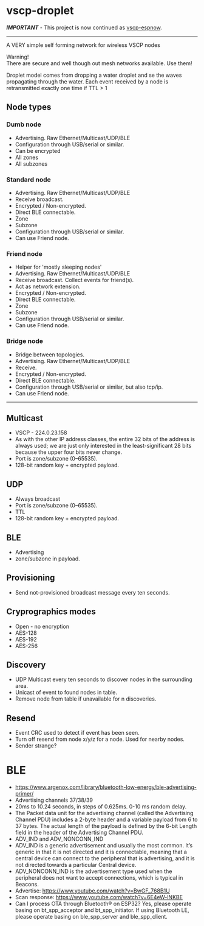 # vscp-droplet

***IMPORTANT*** - 
This project is now continued as [vscp-espnow](https://github.com/grodansparadis/vscp-espnow).

---

A VERY simple self forming network for wireless VSCP nodes

Warning!  
There are secure and well though out mesh networks available. Use them! 

Droplet model comes from dropping a water droplet and se the waves propagating through the water. Each event received by a node is retransmitted exactly one time if TTL > 1

## Node types

### Dumb node

- Advertising. Raw Ethernet/Multicast/UDP/BLE
- Configuration through USB/serial or similar.
- Can be encrypted
- All zones
- All subzones

### Standard node

- Advertising. Raw Ethernet/Multicast/UDP/BLE
- Receive broadcast.
- Encrypted / Non-encrypted.
- Direct BLE connectable.
- Zone
- Subzone
- Configuration through USB/serial or similar.
- Can use Friend node.

### Friend node
- Helper for 'mostly sleeping nodes'
- Advertising. Raw Ethernet/Multicast/UDP/BLE
- Receive broadcast. Collect events for friend(s).
- Act as network extension.
- Encrypted / Non-encrypted.
- Direct BLE connectable.
- Zone
- Subzone
- Configuration through USB/serial or similar.
- Can use Friend node.

### Bridge node
- Bridge between topologies.
- Advertising. Raw Ethernet/Multicast/UDP/BLE
- Receive.
- Encrypted / Non-encrypted.
- Direct BLE connectable.
- Configuration through USB/serial or similar, but also tcp/ip.
- Can use Friend node.

----

## Multicast
 - VSCP - 224.0.23.158
 - As with the other IP address classes, the entire 32 bits of the address is always used; we are just only interested in the least-significant 28 bits because the upper four bits never change.
 - Port is zone/subzone (0–65535).
 - 128-bit random key + encrypted payload.

 ## UDP
 - Always broadcast
 - Port is zone/subzone (0–65535).
 - TTL
 - 128-bit random key + encrypted payload.

 ## BLE
 - Advertising
 - zone/subzone in payload.


## Provisioning
 - Send not-provisioned broadcast message every ten seconds.


## Cryprographics modes

 - Open - no encryption
 - AES-128
 - AES-192
 - AES-256

## Discovery 
 - UDP Multicast every ten seconds to discover nodes in the surrounding area.
 - Unicast of event to found nodes in table.
 - Remove node from table if unavailable for n discoveries.

## Resend
 - Event CRC used to detect if event has been seen.
 - Turn off resend from node x/y/z for a node. Used for nearby nodes.
 - Sender strange?



# BLE

  - https://www.argenox.com/library/bluetooth-low-energy/ble-advertising-primer/
  - Advertising channels 37/38/39
  - 20ms to 10.24 seconds, in steps of 0.625ms. 0-10 ms random delay.
  - The Packet data unit for the advertising channel (called the Advertising Channel PDU) includes a 2-byte header and a variable payload from 6 to 37 bytes. The actual length of the payload is defined by the 6-bit Length field in the header of the Advertising Channel PDU.
  - ADV_IND and ADV_NONCONN_IND
  - ADV_IND is a generic advertisement and usually the most common. It’s generic in that it is not directed and it is connectable, meaning that a central device can connect to the peripheral that is advertising, and it is not directed towards a particular Central device.
  - ADV_NONCONN_IND is the advertisement type used when the peripheral does not want to accept connections, which is typical in Beacons.
  - Advertise: https://www.youtube.com/watch?v=BwGF_768B1U
  - Scan response: https://www.youtube.com/watch?v=6E4eW-lNKBE
  - Can I process OTA through Bluetooth® on ESP32?  Yes, please operate basing on bt_spp_acceptor and bt_spp_initiator. If using Bluetooth LE, please operate basing on ble_spp_server and ble_spp_client.
